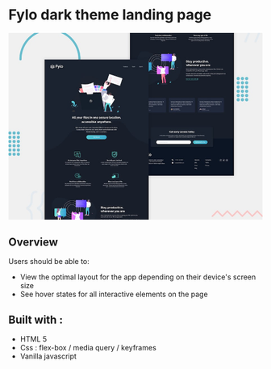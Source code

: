 # Fylo dark theme landing page
![desktop-preview](./design/desktop-preview.jpg)

## Overview



Users should be able to:

- View the optimal layout for the app depending on their device's screen size
- See hover states for all interactive elements on the page

## Built with :

- HTML 5
- Css : flex-box / media query / keyframes
- Vanilla javascript
